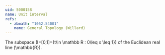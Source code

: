 ```yaml
---
uid: S000158
name: Unit interval
refs:
  - zbmath: "1052.54001"
    name: General Topology (Willard)
---
```

The subspace \(I=[0,1]=\{t\in \mathbb R : 0\leq x \leq 1\}\) of the
Euclidean real line \(\mathbb{R}\).
